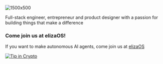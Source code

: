 ![1500x500](https://github.com/user-attachments/assets/83dbc054-6035-4d21-bfa7-a85c2a5d86bd)

Full-stack engineer, entrepreneur and product designer with a passion for building things that make a difference

### Come join us at elizaOS!
If you want to make autonomous AI agents, come join us at [elizaOS](https://github.com/elizaOS)

<!-- WALLET-LINKING-BEGIN
{
  "lastUpdated": "2025-06-01T01:43:42.460Z",
  "wallets": [
    {
      "chain": "ethereum",
      "address": "0x1b324Bfc7A0b93D621d8A85F3fF6375528bFae8D"
    },
    {
      "chain": "solana",
      "address": "5rZBMzhX4NiEwSGiJidacmY7HfGWKT41sE1PnpXBSLvG"
    }
  ]
}
WALLET-LINKING-END -->

[![Tip in Crypto](https://tip.md/badge.svg)](https://tip.md/lalalune)
